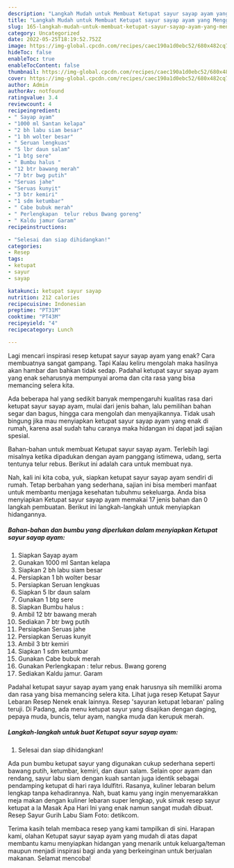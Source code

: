 ```yaml
---
description: "Langkah Mudah untuk Membuat Ketupat sayur sayap ayam yang Menggugah Selera, Buat Buka Puasa}"
title: "Langkah Mudah untuk Membuat Ketupat sayur sayap ayam yang Menggugah Selera, Buat Buka Puasa}"
slug: 165-langkah-mudah-untuk-membuat-ketupat-sayur-sayap-ayam-yang-menggugah-selera-buat-buka-puasa
category: Uncategorized
date: 2022-05-25T18:19:52.752Z
image: https://img-global.cpcdn.com/recipes/caec190a1d0ebc52/680x482cq70/ketupat-sayur-sayap-ayam-foto-resep-utama.jpg
hideToc: false
enableToc: true
enableTocContent: false
thumbnail: https://img-global.cpcdn.com/recipes/caec190a1d0ebc52/680x482cq70/ketupat-sayur-sayap-ayam-foto-resep-utama.jpg
cover: https://img-global.cpcdn.com/recipes/caec190a1d0ebc52/680x482cq70/ketupat-sayur-sayap-ayam-foto-resep-utama.jpg
author: Admin
authorAv: notfound
ratingvalue: 3.4
reviewcount: 4
recipeingredient:
- " Sayap ayam"
- "1000 ml Santan kelapa"
- "2 bh labu siam besar"
- "1 bh wolter besar"
- " Seruan lengkuas"
- "5 lbr daun salam"
- "1 btg sere"
- " Bumbu halus "
- "12 btr bawang merah"
- "7 btr bwg putih"
- "Seruas jahe"
- "Seruas kunyit"
- "3 btr kemiri"
- "1 sdm ketumbar"
- " Cabe bubuk merah"
- " Perlengkapan  telur rebus Bwang goreng"
- " Kaldu jamur Garam"
recipeinstructions:

- "Selesai dan siap dihidangkan!"
categories:
- Resep
tags:
- ketupat
- sayur
- sayap

katakunci: ketupat sayur sayap 
nutrition: 212 calories
recipecuisine: Indonesian
preptime: "PT31M"
cooktime: "PT43M"
recipeyield: "4"
recipecategory: Lunch

---
```



Lagi mencari inspirasi resep ketupat sayur sayap ayam yang enak? Cara membuatnya sangat gampang. Tapi Kalau keliru mengolah maka hasilnya akan hambar dan bahkan tidak sedap. Padahal ketupat sayur sayap ayam yang enak seharusnya mempunyai aroma dan cita rasa yang bisa memancing selera kita.


Ada beberapa hal yang sedikit banyak mempengaruhi kualitas rasa dari ketupat sayur sayap ayam, mulai dari jenis bahan, lalu pemilihan bahan segar dan bagus, hingga cara mengolah dan menyajikannya. Tidak usah bingung jika mau menyiapkan ketupat sayur sayap ayam yang enak di rumah, karena asal sudah tahu caranya maka hidangan ini dapat jadi sajian spesial.

Bahan-bahan untuk membuat Ketupat sayur sayap ayam. Terlebih lagi misalnya ketika dipadukan dengan ayam panggang istimewa, udang, serta tentunya telur rebus. Berikut ini adalah cara untuk membuat nya.


Nah, kali ini kita coba, yuk, siapkan ketupat sayur sayap ayam sendiri di rumah. Tetap berbahan yang sederhana, sajian ini bisa memberi manfaat untuk membantu menjaga kesehatan tubuhmu sekeluarga. Anda bisa menyiapkan Ketupat sayur sayap ayam memakai 17 jenis bahan dan 0 langkah pembuatan. Berikut ini langkah-langkah untuk menyiapkan hidangannya.

<!--inarticleads1-->

##### Bahan-bahan dan bumbu yang diperlukan dalam menyiapkan Ketupat sayur sayap ayam:

1. Siapkan  Sayap ayam
1. Gunakan 1000 ml Santan kelapa
1. Siapkan 2 bh labu siam besar
1. Persiapkan 1 bh wolter besar
1. Persiapkan  Seruan lengkuas
1. Siapkan 5 lbr daun salam
1. Gunakan 1 btg sere
1. Siapkan  Bumbu halus :
1. Ambil 12 btr bawang merah
1. Sediakan 7 btr bwg putih
1. Persiapkan Seruas jahe
1. Persiapkan Seruas kunyit
1. Ambil 3 btr kemiri
1. Siapkan 1 sdm ketumbar
1. Gunakan  Cabe bubuk merah
1. Gunakan  Perlengkapan : telur rebus. Bwang goreng
1. Sediakan  Kaldu jamur. Garam


Padahal ketupat sayur sayap ayam yang enak harusnya sih memiliki aroma dan rasa yang bisa memancing selera kita. Lihat juga resep Ketupat Sayur Lebaran Resep Nenek enak lainnya. Resep &#39;sayuran ketupat lebaran&#39; paling teruji. Di Padang, ada menu ketupat sayur yang disajikan dengan daging, pepaya muda, buncis, telur ayam, nangka muda dan kerupuk merah. 

<!--inarticleads2-->

##### Langkah-langkah untuk buat Ketupat sayur sayap ayam:


1. Selesai dan siap dihidangkan!

Ada pun bumbu ketupat sayur yang digunakan cukup sederhana seperti bawang putih, ketumbar, kemiri, dan daun salam. Selain opor ayam dan rendang, sayur labu siam dengan kuah santan juga identik sebagai pendamping ketupat di hari raya Idulfitri. Rasanya, kuliner lebaran belum lengkap tanpa kehadirannya. Nah, buat kamu yang ingin menyemarakkan meja makan dengan kuliner lebaran super lengkap, yuk simak resep sayur ketupat a la Masak Apa Hari Ini yang enak namun sangat mudah dibuat. Resep Sayur Gurih Labu Siam Foto: detikcom. 

Terima kasih telah membaca resep yang kami tampilkan di sini. Harapan kami, olahan Ketupat sayur sayap ayam yang mudah di atas dapat membantu kamu menyiapkan hidangan yang menarik untuk keluarga/teman maupun menjadi inspirasi bagi anda yang berkeinginan untuk berjualan makanan. Selamat mencoba!
